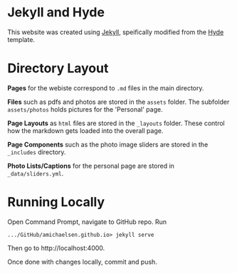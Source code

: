 # Jekyll and Hyde 

This website was created using [Jekyll](https://jekyllrb.com/), speifically modified from the [Hyde](https://jekyllthemes.io/theme/hyde) template. 

# Directory Layout 

**Pages** for the webiste correspond to `.md` files in the main directory. 

**Files** such as pdfs and photos are stored in the `assets` folder. The subfolder `assets/photos` holds pictures for the 'Personal' page.

**Page Layouts** as `html` files are stored in the `_layouts` folder. These control how the markdown gets loaded into the overall page. 

**Page Components** such as the photo image sliders are stored in the `_includes` directory. 

**Photo Lists/Captions** for the personal page are stored in `_data/sliders.yml`.

# Running Locally 

Open Command Prompt, navigate to GitHub repo. Run 

    .../GitHub/amichaelsen.github.io> jekyll serve 

Then go to http://localhost:4000. 

Once done with changes locally, commit and push. 
